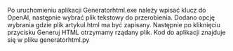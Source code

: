 Po uruchomieniu aplikacji Generatorhtml.exe należy wpisać klucz do OpenAI, następnie wybrać plik tekstowy do przerobienia. Dodano opcję wybrania gdzie plik artykul.html ma być zapisany. Następnie po kliknięciu przycisku Generuj HTML otrzymamy rządany plik.
Kod do aplikacji znajduje się w pliku generatorhtml.py
